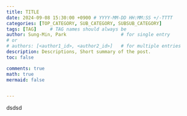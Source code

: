 ```yaml
---
title: TITLE
date: 2024-09-08 15:30:00 +0900 # YYYY-MM-DD HH:MM:SS +/-TTTT
categories: [TOP_CATEGORY, SUB_CATEGORY, SUBSUB_CATEGORY]
tags: [TAG]     # TAG names should always be 
author: Sung-Min, Park                    # for single entry
# or
# authors: [<author1_id>, <author2_id>]   # for multiple entries
description: Descriptions, Short summary of the post.
toc: false

comments: true
math: true
mermaid: false


---
```


dsdsd
